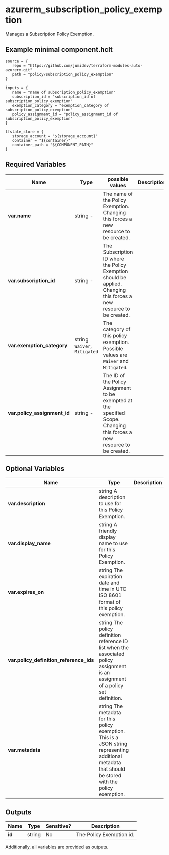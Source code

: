 # azurerm_subscription_policy_exemption

Manages a Subscription Policy Exemption.

## Example minimal component.hclt

```hcl
source = {
   repo = "https://github.com/jumidev/terraform-modules-auto-azurerm.git" 
   path = "policy/subscription_policy_exemption" 
}

inputs = {
   name = "name of subscription_policy_exemption" 
   subscription_id = "subscription_id of subscription_policy_exemption" 
   exemption_category = "exemption_category of subscription_policy_exemption" 
   policy_assignment_id = "policy_assignment_id of subscription_policy_exemption" 
}

tfstate_store = {
   storage_account = "${storage_account}" 
   container = "${container}" 
   container_path = "${COMPONENT_PATH}" 
}

```

## Required Variables

| Name | Type |  possible values |  Description |
| ---- | --------- |  ----------- | ----------- |
| **var.name** | string  -  |  The name of the Policy Exemption. Changing this forces a new resource to be created. | 
| **var.subscription_id** | string  -  |  The Subscription ID where the Policy Exemption should be applied. Changing this forces a new resource to be created. | 
| **var.exemption_category** | string  `Waiver`, `Mitigated`  |  The category of this policy exemption. Possible values are `Waiver` and `Mitigated`. | 
| **var.policy_assignment_id** | string  -  |  The ID of the Policy Assignment to be exempted at the specified Scope. Changing this forces a new resource to be created. | 

## Optional Variables

| Name | Type |  Description |
| ---- | --------- |  ----------- |
| **var.description** | string  A description to use for this Policy Exemption. | 
| **var.display_name** | string  A friendly display name to use for this Policy Exemption. | 
| **var.expires_on** | string  The expiration date and time in UTC ISO 8601 format of this policy exemption. | 
| **var.policy_definition_reference_ids** | string  The policy definition reference ID list when the associated policy assignment is an assignment of a policy set definition. | 
| **var.metadata** | string  The metadata for this policy exemption. This is a JSON string representing additional metadata that should be stored with the policy exemption. | 



## Outputs

| Name | Type | Sensitive? | Description |
| ---- | ---- | --------- | --------- |
| **id** | string | No  | The Policy Exemption id. | 

Additionally, all variables are provided as outputs.

